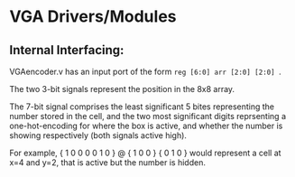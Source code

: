 # VGA Drivers/Modules

## Internal Interfacing:

VGAencoder.v has an input port of the form ``reg [6:0] arr [2:0] [2:0] ``.

The two 3-bit signals represent the position in the 8x8 array.

The 7-bit signal comprises the least significant 5 bites representing the number stored in the cell, and the two most significant digits reprsenting a one-hot-encoding for where the box is active, and whether the number is showing respectively (both signals active high).

For example, { 1 0 0 0 0 1 0 } @ { 1 0 0 } { 0 1 0 } would represent a cell at x=4 and y=2, that is active but the number is hidden.


